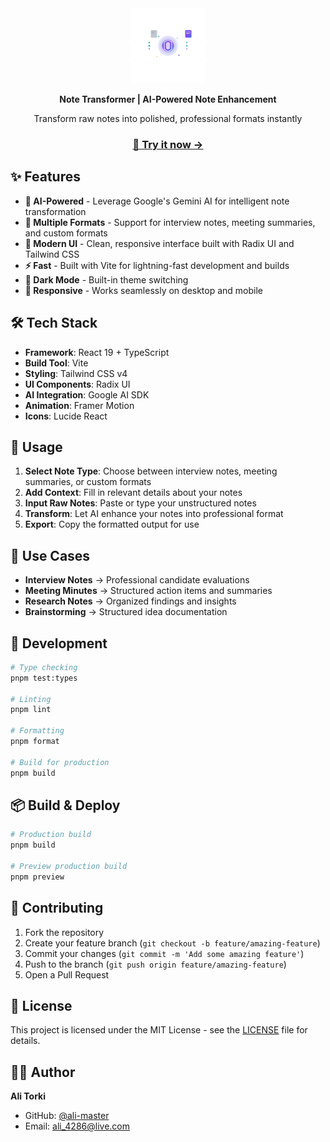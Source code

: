 <div align="center">
  <img src="./public/icon.svg" alt="Note Transformer" width="120" height="120">
  
  **Note Transformer | AI-Powered Note Enhancement**
  
  Transform raw notes into polished, professional formats instantly
  
  ### [🌟 Try it now →](https://note-transformer.usestrict.dev/)
</div>

## ✨ Features

- **🤖 AI-Powered** - Leverage Google's Gemini AI for intelligent note transformation
- **📝 Multiple Formats** - Support for interview notes, meeting summaries, and custom formats
- **🎨 Modern UI** - Clean, responsive interface built with Radix UI and Tailwind CSS
- **⚡ Fast** - Built with Vite for lightning-fast development and builds
- **🌙 Dark Mode** - Built-in theme switching
- **📱 Responsive** - Works seamlessly on desktop and mobile

## 🛠️ Tech Stack

- **Framework**: React 19 + TypeScript
- **Build Tool**: Vite
- **Styling**: Tailwind CSS v4
- **UI Components**: Radix UI
- **AI Integration**: Google AI SDK
- **Animation**: Framer Motion
- **Icons**: Lucide React

## 📖 Usage

1. **Select Note Type**: Choose between interview notes, meeting summaries, or custom formats
2. **Add Context**: Fill in relevant details about your notes
3. **Input Raw Notes**: Paste or type your unstructured notes
4. **Transform**: Let AI enhance your notes into professional format
5. **Export**: Copy the formatted output for use

## 🎯 Use Cases

- **Interview Notes** → Professional candidate evaluations
- **Meeting Minutes** → Structured action items and summaries
- **Research Notes** → Organized findings and insights
- **Brainstorming** → Structured idea documentation

## 🔧 Development

```bash
# Type checking
pnpm test:types

# Linting
pnpm lint

# Formatting
pnpm format

# Build for production
pnpm build
```

## 📦 Build & Deploy

```bash
# Production build
pnpm build

# Preview production build
pnpm preview
```

## 🤝 Contributing

1. Fork the repository
2. Create your feature branch (`git checkout -b feature/amazing-feature`)
3. Commit your changes (`git commit -m 'Add some amazing feature'`)
4. Push to the branch (`git push origin feature/amazing-feature`)
5. Open a Pull Request

## 📄 License

This project is licensed under the MIT License - see the [LICENSE](LICENSE) file for details.

## 👨‍💻 Author

**Ali Torki**
- GitHub: [@ali-master](https://github.com/ali-master)
- Email: ali_4286@live.com
